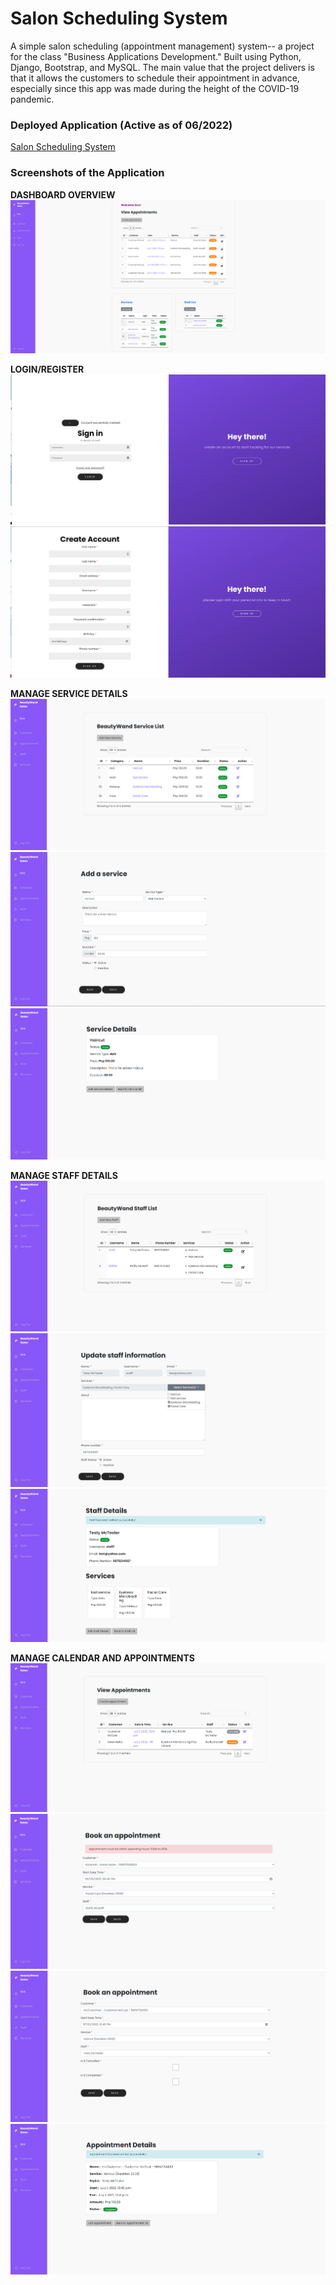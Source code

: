 # Salon Scheduling System

A simple salon scheduling (appointment management) system-- a project for the class "Business Applications Development." Built using Python, Django, Bootstrap, and MySQL. The main value that the project delivers is that it allows the customers to schedule their appointment in advance, especially since this app was made during the height of the COVID-19 pandemic. 

### Deployed Application (Active as of 06/2022)
[Salon Scheduling System](https://django-salon-system.herokuapp.com/)

### Screenshots of the Application

**DASHBOARD OVERVIEW**
![image](/media/0-dashboard.png)

**LOGIN/REGISTER**
![image](/media/0-login.png)
![image](/media/0-register.png)

**MANAGE SERVICE DETAILS**
![image](/media/1-service-view-all.png)
![image](/media/1-service-add-edit.png)
![image](/media/1-service-view-detail.png)

**MANAGE STAFF DETAILS**
![image](/media/2-staff-view-all.png)
![image](/media/2-staff-add-edit.png)
![image](/media/2-staff-view-detail.png)

**MANAGE CALENDAR AND APPOINTMENTS**
![image](/media/3-appointment-view-all.png)
![image](/media/3-appointment-add.png)
![image](/media/3-appointment-edit.png)
![image](/media/3-appointment-view-detail.png)